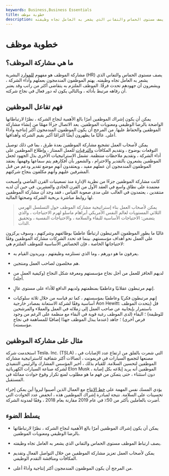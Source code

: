 ```yaml
---
keywords: Business,Business Essentials
title: خطوبة موظف
description: مشاركة الموظف هي مفهوم للموارد البشرية يصف مستوى الحماس والتفاني الذي يشعر به العامل تجاه وظيفته.
---
```


# خطوبة موظف
## ما هي مشاركة الموظف؟

مشاركة الموظف هو مفهوم [للموارد](/humanresources) البشرية (HR) يصف مستوى الحماس والتفاني الذي يشعر به العامل تجاه وظيفته. يهتم الموظفون المندمجون بعملهم وأداء الشركة ، ويشعرون أن جهودهم تحدث فرقًا. الموظف الملتزم به يتقاضى أكثر من راتب وقد يعتبر أن رفاهه مرتبط بأدائه ، وبالتالي يكون له دور فعال في نجاح شركته.

## فهم تفاعل الموظفين

يمكن أن يكون إشراك الموظفين أمرًا بالغ الأهمية لنجاح الشركة ، نظرًا لارتباطاتها الواضحة بالرضا الوظيفي ومعنويات الموظفين. يعد الاتصال جزءًا مهمًا من إنشاء مشاركة الموظفين والحفاظ عليها. من المرجح أن يكون الموظفون المندمجون أكثر إنتاجية وأداءً أعلى. غالبًا ما يظهرون أيضًا التزامًا أكبر بقيم الشركة وأهدافها.

يمكن لأصحاب العمل تشجيع مشاركة الموظفين بعدة طرق ، بما في ذلك توصيل التوقعات بوضوح ، وتقديم المكافآت [والترقيات](/promotion) للعمل الممتاز ، وإطلاع الموظفين على أداء الشركة ، وتقديم ملاحظات منتظمة. تشمل الاستراتيجيات الأخرى بذل الجهود لجعل الموظفين يشعرون بالتقدير والاحترام ، والشعور بأن أفكارهم يتم سماعها وفهمها. يعتقد الموظفون المندمجون أن عملهم مفيد ، ويعتقدون أنهم موضع تقدير ودعم من قبل المشرفين عليهم وأنهم مكلفون بنجاح شركتهم.

كانت مشاركة الموظفين جزءًا من نظرية الإدارة منذ تسعينيات القرن الماضي وأصبحت معتمدة على نطاق واسع في العقد الأول من القرن الحادي والعشرين. في حين أن لديه منتقدين ، يعتمدون في الغالب على مدى صعوبة القياس ، فقد وجد أن مشاركة الموظفين لها روابط مباشرة بربحية الشركة وصحتها المالية.

> يمكن لأصحاب العمل بناء إستراتيجية مشاركة الموظف حول التسلسل الهرمي الثلاثي المستويات لعالم النفس الأمريكي أبراهام ماسلو لهرم الاحتياجات ، والذي يتضمن: الاحتياجات الأساسية للبقاء والسلامة ، والاحتياجات النفسية ، وتحقيق الذات.

>

غالبًا ما يطور الموظفون المرتبطون ارتباطًا عاطفيًا بوظائفهم وشركتهم ، وسوف يركزون على العمل نحو أهداف مؤسستهم. بينما قد تحدد الشركات مشاركة الموظفين وفقًا لاحتياجاتها الخاصة ، فإن الخصائص الأساسية للموظف الملتزم هي:

- يعرفون ما هو دورهم ، وما الذي تستلزمه وظيفتهم ، ويريدون القيام به.

- هم مخلصون لصاحب العمل ومنتجين.

- لديهم الحافز للعمل من أجل نجاح مؤسستهم ومعرفة شكل النجاح (وكيفية العمل من أجله).

- إنهم مرتبطون عقلانيًا وعاطفيًا بمنظمتهم ولديهم الدافع للأداء على مستوى عالٍ.

- إنهم مرتبطون فكريًا وعاطفيًا بمؤسستهم ، كما تم قياسه من خلال ثلاثة سلوكيات أساسية وفقًا لشركة الاستعانة بمصادر خارجية Aon Hewitt: قل (يتحدث الموظف باستمرار بإيجابية عن صاحب العمل إلى زملائه في العمل والعملاء والمرشحين للوظيفة) ؛ البقاء (لدى الموظف رغبة قوية في البقاء مع منظمة على الرغم من وجود فرص أخرى) ؛ جاهد (عندما يبذل الموظف جهدًا إضافيًا للمساهمة في نجاح مؤسسته).

## مثال على مشاركة الموظفين

استخدمت شركة Tesla، Inc. (TSLA) ، التي شعرت بالقلق من ارتفاع عدد الإصابات في مصنعها لتجميع السيارات في فريمونت ، اتصالات أكثر شفافية كاستراتيجية مشاركة الموظفين لتحسين السلامة. للقيام بذلك ، أخبر المؤسس المشارك والرئيس التنفيذي لشركة صناعة السيارات الكهربائية Elon Musk الموظفين أنه يريد إبلاغه بكل إصابة ، دون استثناء ، حتى يتمكن من فهم ما هو مطلوب لمنع تكرار وقوع حوادث مماثلة في المستقبل.

يؤدي المسك نفس المهمة على [خط الإنتاج](/product-line) مع العمال الذين أصيبوا ليروا أين يمكن إجراء تحسينات على السلامة. نتيجة لمبادرة إشراك الموظفين هذه ، انخفض عدد الحوادث التي أضرت بالعاملين بأكثر من 50٪ في عام 2019 مقارنة بعام 2018 ، وفقًا لمدونة الشركة.

## يسلط الضوء

- يمكن أن يكون إشراك الموظفين أمرًا بالغ الأهمية لنجاح الشركة ، نظرًا لارتباطاتها بالرضا الوظيفي ومعنويات الموظفين.

- يصف ارتباط الموظف مستوى الحماس والتفاني الذي يشعر به العامل تجاه وظيفته.

- يمكن لأصحاب العمل تعزيز مشاركة الموظفين من خلال التواصل الفعال وتقديم المكافآت ومناقشة التقدم الوظيفي.

- من المرجح أن يكون الموظفون المندمجون أكثر إنتاجية وأداءً أعلى.

